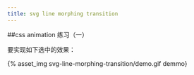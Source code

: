 ```yaml
---
title: svg line morphing transition
---
```


##css animation 练习（一）

要实现如下选中的效果：

{% asset_img svg-line-morphing-transition/demo.gif demmo}
